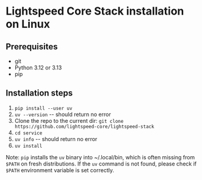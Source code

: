 # Lightspeed Core Stack installation on Linux

## Prerequisites

- git
- Python 3.12 or 3.13
- pip

## Installation steps

1. `pip install --user uv`
1. `uv --version` -- should return no error
1. Clone the repo to the current dir:
`git clone https://github.com/lightspeed-core/lightspeed-stack`
1. `cd service`
1. `uv info` -- should return no error
1. `uv install`

Note: `pip` installs the `uv` binary into ~/.local/bin, which is often missing from `$PATH` on fresh distributions. If the `uv` command is not found, please check if `$PATH` environment variable is set correctly.
